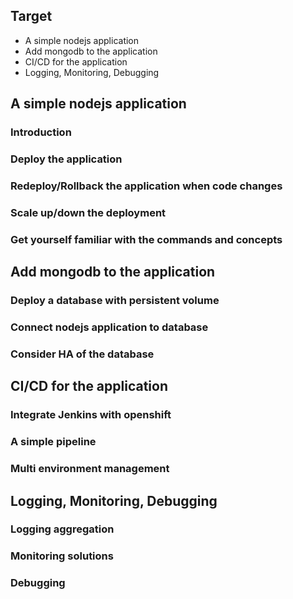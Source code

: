 Target
---------------------------------

- A simple nodejs application
- Add mongodb to the application
- CI/CD for the application
- Logging, Monitoring, Debugging


A simple nodejs application
---------------------------------

### Introduction

### Deploy the application

### Redeploy/Rollback the application when code changes

### Scale up/down the deployment

### Get yourself familiar with the commands and concepts

Add mongodb to the application
---------------------------------

### Deploy a database with persistent volume

### Connect nodejs application to database

### Consider HA of the database

CI/CD for the application
----------------------------------

### Integrate Jenkins with openshift

### A simple pipeline

### Multi environment management

Logging, Monitoring, Debugging
----------------------------------

### Logging aggregation

### Monitoring solutions

### Debugging







